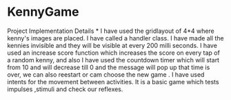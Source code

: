 # KennyGame
Project Implementation Details *
I have used the gridlayout of 4*4 where kenny's images  are placed. I have  called a handler class. I have made all the kennies invisible  and they will be visible at every 200 milli seconds. I have used an increase score function which increases the score on every tap of a random kenny, and also I have used the countdown timer which will start from 10 and will decrease till 0 and the message will pop up that time is over, we can also reestart or cam choose the new game .
I have used intents for the movement between activities.
It is a basic game which tests impulses ,stimuli and check our reflexes.

